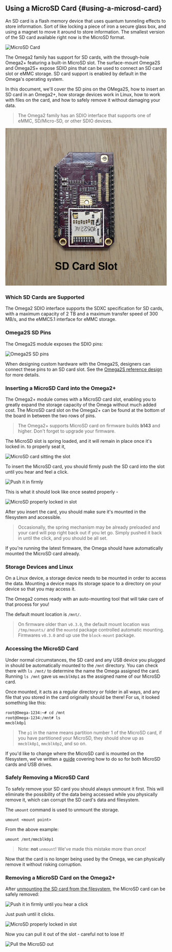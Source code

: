 <!--
TODO: remove all TODOs when you implement them
-->

## Using a MicroSD Card {#using-a-microsd-card}
<!--
// introdution to the topic and article,
// give a small background on SD cards, how they're flash memory etc
// give an overview of what the article will cover:
//  - correctly inserting and removing the microSD card
//  - interacting with data on the microSD card
-->

An SD card is a flash memory device that uses quantum tunneling effects to store information. Sort of like locking a piece of iron a secure glass box, and using a magnet to move it around to store information. The smallest version of the SD card available right now is the MicroSD format.

![MicroSD Card](https://raw.githubusercontent.com/OnionIoT/Onion-Docs/master/Omega2/Documentation/Doing-Stuff/img/microsdcard.png)

The Omega2 family has support for SD cards, with the through-hole Omega2+ featuring a built-in MicroSD slot. The surface-mount Omega2S and Omega2S+ expose SDIO pins that can be used to connect an SD card slot or eMMC storage. SD card support is enabled by default in the Omega's operating system.

In this document, we'll cover the SD pins on the OMega2S, how to insert an SD card in an Omega2+, how storage devices work in Linux, how to work with files on the card, and how to safely remove it without damaging your data.

> The Omega2 family has an SDIO interface that supports one of eMMC, SD/Micro-SD, or other SDIO devices.


![MicroSD Card Slot Location](https://raw.githubusercontent.com/OnionIoT/Onion-Docs/master/Omega2/Documentation/Hardware-Overview/img/omega2p-microsd-slot.jpg)



### Which SD Cards are Supported

The Omega2 SDIO interface supports the SDXC specification for SD cards, with a maximum capacity of 2 TB and a maximum transfer speed of 300 MB/s, and the eMMC5.1 interface for eMMC storage.

### Omega2S SD Pins 

The Omega2S module exposes the SDIO pins:

![Omega2S SD pins](https://raw.githubusercontent.com/OnionIoT/Onion-Docs/master/Omega2/Documentation/Doing-Stuff/img/omega2s-sdio-pins.png)

When designing custom hardware with the Omega2S, designers can connect these pins to an SD card slot. See the [Omega2S reference design](https://github.com/OnionIoT/Omega2/blob/master/Schematics/Omega2S-Reference-Schematic.pdf) for more details.

<!-- TODO: add a recommended part number for the SD card slot -->

### Inserting a MicroSD Card into the Omega2+
<!--
// this section should include a step by step guide on how to correctly plug in a microSD card into a Omega2+ that's on a Dock
// should include photos of each major step
// add a note saying that the microSD card will be automatically mounted, point to the Accessing the MicroSD card section below
-->

The Omega2+ module comes with a MicroSD card slot, enabling you to greatly expand the storage capacity of the Omega without much added cost. The MicroSD card slot on the Omega2+ can be found at the bottom of the board in between the two rows of pins.

> The Omega2+ supports MicroSD card on firmware builds **b143** and higher. Don't forget to upgrade your firmware.

The MicroSD slot is spring loaded, and it will remain in place once it's locked in. to properly seat it,

![MicroSD card sitting the slot](https://raw.githubusercontent.com/OnionIoT/Onion-Docs/master/Omega2/Documentation/Doing-Stuff/img/microsd-seated.jpg)

To insert the MicroSD card, you should firmly push the SD card into the slot until you hear and feel a click.

![Push it in firmly](https://raw.githubusercontent.com/OnionIoT/Onion-Docs/master/Omega2/Documentation/Doing-Stuff/img/microsd-pushin.jpg)

This is what it should look like once seated properly -

![MicroSD properly locked in slot](https://raw.githubusercontent.com/OnionIoT/Onion-Docs/master/Omega2/Documentation/Doing-Stuff/img/microsd-lockedin.jpg)

After you insert the card, you should make sure it's mounted in the filesystem and accessible.

>Occasionally, the spring mechanism may be already preloaded and your card will pop right back out if you let go. Simply pushed it back in until the click, and you should be all set.

If you're running the latest firmware, the Omega should have automatically mounted the MicroSD card already.

### Storage Devices and Linux
<!--
// explanation of how on linux, storage devices need to first be mounted in order to be used
// (can rip this part off from the USB Storage article, it might be a good idea to isolate that part of the article into its own markdown file and include it here and the usb storage article)
-->

On a Linux device, a storage device needs to be mounted in order to access the data. Mounting a device maps its storage space to a directory on your device so that you may access it.

The Omega2 comes ready with an auto-mounting tool that will take care of that process for you!

The default mount location is `/mnt/`.

> On firmware older than `v0.3.0`, the default mount location was `/tmp/mounts/` and the `mountd` package controlled automatic mounting.
> Firmwares `v0.3.0` and up use the `block-mount` package. 


### Accessing the MicroSD Card
<!--
// see the usb storage article for reference:
// should outline:
//  - where the storage device gets mounted
//  - accessing the files
-->
Under normal circumstances, the SD card and any USB device you plugged in should be automatically mounted to the `/mnt` directory. You can check there with `ls /mnt/` to determine the name the Omega assigned the card. Running `ls /mnt` gave us `mmcblk0p1` as the assigned name of our MicroSD card.

Once mounted, it acts as a regular directory or folder in all ways, and any file that you stored in the card originally should be there! For us, it looked something like this:

```
root@Omega-1234:~# cd /mnt
root@Omega-1234:/mnt# ls
mmcblk0p1
```

>The `p1` in the name means partition number 1 of the MicroSD card, if you have partitioned your MicroSD, they should show up as `mmcblk0p1`, `mmcblk0p2`, and so on.

If you'd like to change where the MicroSD card is mounted on the filesystem, we've written a [guide](#usb-storage-changing-default-mount-point) covering how to do so for both MicroSD cards and USB drives.

### Safely Removing a MicroSD Card

To safely remove your SD card you should always unmount it first. This will eliminate the possibility of the data being accessed while you physically remove it, which can corrupt the SD card's data and filesystem.

The `umount` command is used to unmount the storage.

```
umount <mount point>
```

From the above example:

```
umount /mnt/mmcblk0p1
```

>Note: **not** `unmount`! We've made this mistake more than once!

Now that the card is no longer being used by the Omega, we can physically remove it without risking corruption.

### Removing a MicroSD Card on the Omega2+

After [unmounting the SD card from the filesystem](#safely-removing-a-microsd-card), the MicroSD card can be safely removed:

![Push it in firmly until you hear a click](https://raw.githubusercontent.com/OnionIoT/Onion-Docs/master/Omega2/Documentation/Doing-Stuff/img/microsd-lockedin.jpg)

Just push until it clicks.

![MicroSD properly locked in slot](https://raw.githubusercontent.com/OnionIoT/Onion-Docs/master/Omega2/Documentation/Doing-Stuff/img/microsd-pushin.jpg)

Now you can pull it out of the slot - careful not to lose it!

![Pull the MicroSD out](https://raw.githubusercontent.com/OnionIoT/Onion-Docs/master/Omega2/Documentation/Doing-Stuff/img/microsd-pullout.jpg)
